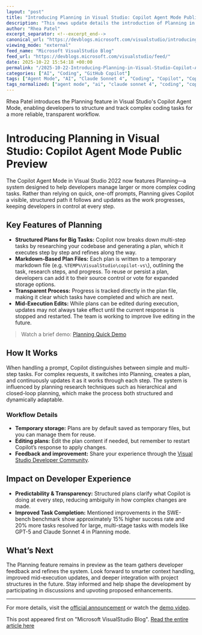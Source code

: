 ```yaml
---
layout: "post"
title: "Introducing Planning in Visual Studio: Copilot Agent Mode Public Preview"
description: "This news update details the introduction of Planning in Copilot's Agent Mode within Visual Studio 2022 (17.14 public preview). It explains how Copilot now supports structured, step-by-step planning for complex tasks, offering increased predictability and transparency for developers. The feature leverages advanced planning techniques, integrates with project files, and supports developer workflows with actionable guidance and feedback options."
author: "Rhea Patel"
excerpt_separator: <!--excerpt_end-->
canonical_url: "https://devblogs.microsoft.com/visualstudio/introducing-planning-in-visual-studio-public-preview/"
viewing_mode: "external"
feed_name: "Microsoft VisualStudio Blog"
feed_url: "https://devblogs.microsoft.com/visualstudio/feed/"
date: 2025-10-22 15:54:18 +00:00
permalink: "/2025-10-22-Introducing-Planning-in-Visual-Studio-Copilot-Agent-Mode-Public-Preview.html"
categories: ["AI", "Coding", "GitHub Copilot"]
tags: ["Agent Mode", "AI", "Claude Sonnet 4", "Coding", "Copilot", "Copilot Chat", "Copilot Planning", "Developer Tools", "GitHub Copilot", "GPT 5", "News", "Planning", "Planning Mode", "Prompt Engineering", "Public Preview", "Software Engineering", "Spec Driven Development", "Structured Workflow", "Task Automation", "Transparent AI", "VS"]
tags_normalized: ["agent mode", "ai", "claude sonnet 4", "coding", "copilot", "copilot chat", "copilot planning", "developer tools", "github copilot", "gpt 5", "news", "planning", "planning mode", "prompt engineering", "public preview", "software engineering", "spec driven development", "structured workflow", "task automation", "transparent ai", "vs"]
---
```


Rhea Patel introduces the Planning feature in Visual Studio's Copilot Agent Mode, enabling developers to structure and track complex coding tasks for a more reliable, transparent workflow.<!--excerpt_end-->

# Introducing Planning in Visual Studio: Copilot Agent Mode Public Preview

The Copilot Agent Mode in Visual Studio 2022 now features Planning—a system designed to help developers manage larger or more complex coding tasks. Rather than relying on quick, one-off prompts, Planning gives Copilot a visible, structured path it follows and updates as the work progresses, keeping developers in control at every step.

## Key Features of Planning

- **Structured Plans for Big Tasks:** Copilot now breaks down multi-step tasks by researching your codebase and generating a plan, which it executes step by step and refines along the way.
- **Markdown-Based Plan Files:** Each plan is written to a temporary markdown file (e.g. `%TEMP%\VisualStudio\copilot-vs\`), outlining the task, research steps, and progress. To reuse or persist a plan, developers can add it to their source control or vote for expanded storage options.
- **Transparent Process:** Progress is tracked directly in the plan file, making it clear which tasks have completed and which are next.
- **Mid-Execution Edits:** While plans can be edited during execution, updates may not always take effect until the current response is stopped and restarted. The team is working to improve live editing in the future.

> Watch a brief demo: [Planning Quick Demo](https://devblogs.microsoft.com/visualstudio/wp-content/uploads/sites/4/2025/10/Planning-quick-quick-1.mp4)

## How It Works

When handling a prompt, Copilot distinguishes between simple and multi-step tasks. For complex requests, it switches into Planning, creates a plan, and continuously updates it as it works through each step. The system is influenced by planning research techniques such as hierarchical and closed-loop planning, which make the process both structured and dynamically adaptable.

### Workflow Details

- **Temporary storage:** Plans are by default saved as temporary files, but you can manage them for reuse.
- **Editing plans:** Edit the plan content if needed, but remember to restart Copilot’s response to apply changes.
- **Feedback and improvement:** Share your experience through the [Visual Studio Developer Community](https://developercommunity.visualstudio.com/t/PlanningTo-dos-in-Copilot-Chat/10951150).

## Impact on Developer Experience

- **Predictability & Transparency:** Structured plans clarify what Copilot is doing at every step, reducing ambiguity in how complex changes are made.
- **Improved Task Completion:** Mentioned improvements in the SWE-bench benchmark show approximately 15% higher success rate and 20% more tasks resolved for large, multi-stage tasks with models like GPT-5 and Claude Sonnet 4 in Planning mode.

## What’s Next

The Planning feature remains in preview as the team gathers developer feedback and refines the system. Look forward to smarter context handling, improved mid-execution updates, and deeper integration with project structures in the future. Stay informed and help shape the development by participating in discussions and upvoting proposed enhancements.

---

For more details, visit the [official announcement](https://devblogs.microsoft.com/visualstudio/introducing-planning-in-visual-studio-public-preview/) or watch the [demo video](https://devblogs.microsoft.com/visualstudio/wp-content/uploads/sites/4/2025/10/Planning-quick-quick-1.mp4).

This post appeared first on "Microsoft VisualStudio Blog". [Read the entire article here](https://devblogs.microsoft.com/visualstudio/introducing-planning-in-visual-studio-public-preview/)
